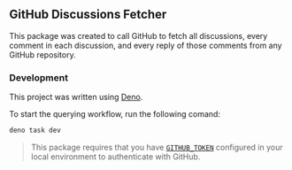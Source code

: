 ## GitHub Discussions Fetcher

This package was created to call GitHub to fetch all discussions, every comment in each discussion, and every reply of those comments from any GitHub repository.

### Development

This project was written using [Deno](https://deno.com/).

To start the querying workflow, run the following comand:

```sh
deno task dev
```

> This package requires that you have [`GITHUB_TOKEN`](https://docs.github.com/en/authentication/keeping-your-account-and-data-secure/managing-your-personal-access-tokens) configured in your local environment to authenticate with GitHub.
